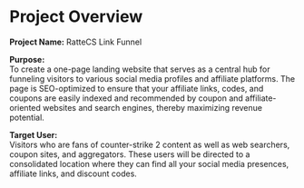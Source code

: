 # Project Overview

**Project Name:** RatteCS Link Funnel

**Purpose:**  
To create a one-page landing website that serves as a central hub for funneling visitors to various social media profiles and affiliate platforms. The page is SEO-optimized to ensure that your affiliate links, codes, and coupons are easily indexed and recommended by coupon and affiliate-oriented websites and search engines, thereby maximizing revenue potential.

**Target User:**  
Visitors who are fans of counter-strike 2 content as well as web searchers, coupon sites, and aggregators. These users will be directed to a consolidated location where they can find all your social media presences, affiliate links, and discount codes. 